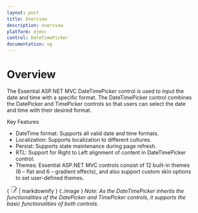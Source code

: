 ```yaml
---
layout: post
title: Overview
description: overview
platform: ejmvc
control: DateTimePicker
documentation: ug
---
```


# Overview

The Essential ASP.NET MVC DateTimePicker control is used to input the date and time with a specific format. The DateTimePicker control combines the DatePicker and TimePicker controls so that users can select the date and time with their desired format.

Key Features

* DateTime format: Supports all valid date and time formats.
* Localization: Supports localization to different cultures.
* Persist: Supports state maintenance during page refresh.
* RTL: Support for Right to Left alignment of content in DateTimePicker control.
* Themes: Essential ASP.NET MVC controls consist of 12 built-in themes (6 – flat and 6 – gradient effects), and also support custom skin options to set user-defined themes.


{ ![](Overview_images/Overview_img1.jpeg) | markdownify }
{:.image }
_Note: As the DateTimePicker inherits the functionalities of the DatePicker and TimePicker controls, it supports the basic functionalities of both controls._

